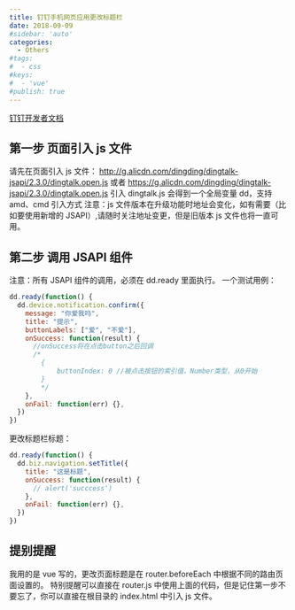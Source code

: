 ```yaml
---
title: 钉钉手机网页应用更改标题栏
date: 2018-09-09
#sidebar: 'auto'
categories:
  - Others
#tags:
#  - css
#keys:
#  - 'vue'
#publish: true
---
```


[钉钉开发者文档](https://open-doc.dingtalk.com/docs/doc.htm?spm=a219a.7629140.0.0.1d8f4a97R5DSMb&treeId=171&articleId=104928&docType=1)

## 第一步 页面引入 js 文件

请先在页面引入 js 文件：
http://g.alicdn.com/dingding/dingtalk-jsapi/2.3.0/dingtalk.open.js
或者
https://g.alicdn.com/dingding/dingtalk-jsapi/2.3.0/dingtalk.open.js
引入 dingtalk.js 会得到一个全局变量 dd，支持 amd、cmd 引入方式
注意：js 文件版本在升级功能时地址会变化，如有需要（比如要使用新增的 JSAPI）,请随时关注地址变更，但是旧版本 js 文件也将一直可用。

## 第二步 调用 JSAPI 组件

注意：所有 JSAPI 组件的调用，必须在 dd.ready 里面执行。
一个测试用例：

```javascript
dd.ready(function() {
  dd.device.notification.confirm({
    message: "你爱我吗",
    title: "提示",
    buttonLabels: ["爱", "不爱"],
    onSuccess: function(result) {
      //onSuccess将在点击button之后回调
      /*
        {
            buttonIndex: 0 //被点击按钮的索引值，Number类型，从0开始
        }
        */
    },
    onFail: function(err) {},
  })
})
```

更改标题栏标题：

```javascript
dd.ready(function() {
  dd.biz.navigation.setTitle({
    title: "这是标题",
    onSuccess: function(result) {
      // alert('succcess')
    },
    onFail: function(err) {},
  })
})
```

## 提别提醒

我用的是 vue 写的，更改页面标题是在 router.beforeEach 中根据不同的路由页面设置的。
特别提醒可以直接在 router.js 中使用上面的代码，但是记住第一步不要忘了，你可以直接在根目录的 index.html 中引入 js 文件。
